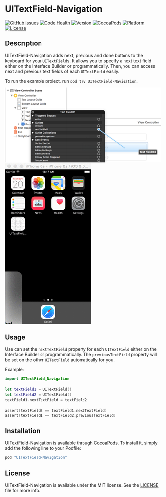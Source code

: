# UITextField-Navigation

[![GitHub issues](https://img.shields.io/github/issues/T-Pham/UITextField-Navigation.svg?maxAge=2592000&style=flat-square)](https://github.com/T-Pham/UITextField-Navigation/issues)
[![Code Health](https://landscape.io/github/T-Pham/UITextField-Navigation/master/landscape.svg?style=flat-square&a=1)](https://landscape.io/github/T-Pham/UITextField-Navigation/master)
[![Version](https://img.shields.io/cocoapods/v/UITextField-Navigation.svg?style=flat)](http://cocoapods.org/pods/UITextField-Navigation)
[![CocoaPods](https://img.shields.io/cocoapods/dt/UITextField-Navigation.svg?maxAge=2592000&style=flat-square)](http://cocoapods.org/pods/UITextField-Navigation)
[![Platform](https://img.shields.io/cocoapods/p/UITextField-Navigation.svg?style=flat)](http://cocoapods.org/pods/UITextField-Navigation)
[![License](https://img.shields.io/cocoapods/l/UITextField-Navigation.svg?style=flat)](LICENSE)

## Description

UITextField-Navigation adds next, previous and done buttons to the keyboard for your `UITextField`s. It allows you to specify a next text field either on the Interface Builder or programmatically. Then, you can access next and previous text fields of each `UITextField` easily.

To run the example project, run `pod try UITextField-Navigation`.

![Alt text](/Screenshots/screenshot1.png?raw=true "Screenshot 1")
![Alt text](/Screenshots/screenshot2.gif?raw=true "Screenshot 2")

## Usage

Use can set the `nextTextField` property for each `UITextField` either on the Interface Builder or programmatically. The `previousTextField` property will be set on the other `UITextField` automatically for you.

Example:

```swift
import UITextField_Navigation

let textField1 = UITextField()
let textField2 = UITextField()
textField1.nextTextField = textField2

assert(textField2 == textField1.nextTextField)
assert(textField1 == textField2.previousTextField)
```

## Installation

UITextField-Navigation is available through [CocoaPods](http://cocoapods.org/pods/UITextField-Navigation). To install
it, simply add the following line to your Podfile:

```ruby
pod "UITextField-Navigation"
```

## License

UITextField-Navigation is available under the MIT license. See the [LICENSE](LICENSE) file for more info.
